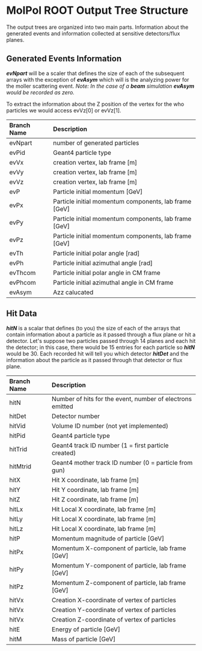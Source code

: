 # MolPol ROOT Output Tree Structure

The output trees are organized into two main parts. Information about the generated events and information collected at sensitive detectors/flux planes.

## Generated Events Information

**_evNpart_** will be a scaler that defines the size of each of the subsequent arrays with the exception of **_evAsym_** which will is the analyzing power for the moller scattering event. _Note: In the case of a **beam** simulation **evAsym** would be recorded as zero._

To extract the information about the Z position of the vertex for the who particles we would access evVz[0] or evVz[1].

| Branch Name | Description |
|:--------|:---------|
| evNpart |        number of generated particles	   |
| evPid		| Geant4 particle type	   |
| evVx	   | creation vertex, lab frame [m]	   |
| evVy		   |creation vertex, lab frame [m]	   |
| evVz	   |	creation vertex, lab frame [m]	   |
| evP	   |		Particle initial momentum [GeV]	   |
| evPx	   |	Particle initial momentum components, lab frame [GeV]	   |
| evPy	   |	Particle initial momentum components, lab frame [GeV]	   |
| evPz	   |	Particle initial momentum components, lab frame [GeV]	   |
| evTh	   |		Particle initial polar angle [rad]	   |
| evPh	   |		Particle initial azimuthal angle [rad]	   |
| evThcom	   |	Particle initial polar angle in CM frame	   |
| evPhcom	   |	Particle initial azimuthal angle in CM frame	   |
| evAsym   	   |      Azz calucated 	   |

## Hit Data

**_hitN_** is a scalar that defines (to you) the size of each of the arrays that contain information about a particle as it passed through a flux plane or hit a detector. Let's suppose two particles passed through 14 planes and each hit the detector; in this case, there would be 15 entries for each particle so **_hitN_** would be 30. Each recorded hit will tell you which detector **_hitDet_** and the information about the particle as it passed through that detector or flux plane.

| Branch Name | Description |
|:--------|:---------|
| hitN	| 	Number of hits for the event, number of electrons emitted | 
| hitDet	| 	Detector number| 
| hitVid	| 	Volume ID number (not yet implemented)| 
| hitPid	| 	Geant4 particle type| 
| hitTrid | 	Geant4 track ID number (1 = first particle created)| 
| hitMtrid	| Geant4 mother track ID number (0 = particle from gun)| 
| hitX | 	Hit X coordinate, lab frame [m]| 
| hitY | 	Hit Y coordinate, lab frame [m]| 
| hitZ | 	Hit Z coordinate, lab frame [m]| 
| hitLx |  	Hit Local X coordinate, lab frame [m]| 
| hitLy | Hit Local X coordinate, lab frame [m]| 
| hitLz  |   Hit Local X coordinate, lab frame [m]| 
| hitP	| Momentum magnitude of particle [GeV]| 
| hitPx	| Momentum X-component of particle, lab frame [GeV]| 
| hitPy	| Momentum Y-component of particle, lab frame [GeV]| 
| hitPz	| Momentum Z-component of particle, lab frame [GeV]| 
| hitVx | 	Creation X-coordinate of vertex of particles| 
| hitVx | 	Creation Y-coordinate of vertex of particles| 
| hitVx | 	Creation Z-coordinate of vertex of particles| 
| hitE	| 	Energy of particle [GeV]| 
| hitM	| 	Mass of particle [GeV]| 
